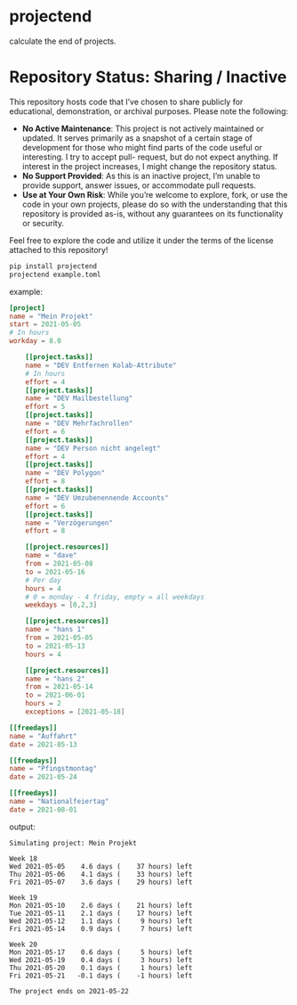 projectend
==========

calculate the end of projects.

Repository Status: Sharing / Inactive
=====================================

This repository hosts code that I’ve chosen to share publicly for educational,
demonstration, or archival purposes. Please note the following:

- **No Active Maintenance**: This project is not actively maintained or updated.
  It serves primarily as a snapshot of a certain stage of development for those
  who might find parts of the code useful or interesting. I try to accept pull-
  request, but do not expect anything. If interest in the project increases, I
  might change the repository status.
- **No Support Provided**: As this is an inactive project, I’m unable to provide
  support, answer issues, or accommodate pull requests.
- **Use at Your Own Risk**: While you’re welcome to explore, fork, or use the
  code in your own projects, please do so with the understanding that this
  repository is provided as-is, without any guarantees on its functionality or
  security.

Feel free to explore the code and utilize it under the terms of the license
attached to this repository!

```bash
pip install projectend
projectend example.toml
```

example:

```toml
[project]
name = "Mein Projekt"
start = 2021-05-05
# In hours
workday = 8.0

    [[project.tasks]]
    name = "DEV Entfernen Kolab-Attribute"
    # In hours
    effort = 4
    [[project.tasks]]
    name = "DEV Mailbestellung"
    effort = 5
    [[project.tasks]]
    name = "DEV Mehrfachrollen"
    effort = 6
    [[project.tasks]]
    name = "DEV Person nicht angelegt"
    effort = 4
    [[project.tasks]]
    name = "DEV Polygon"
    effort = 8
    [[project.tasks]]
    name = "DEV Umzubenennende Accounts"
    effort = 6
    [[project.tasks]]
    name = "Verzögerungen"
    effort = 8

    [[project.resources]]
    name = "dave"
    from = 2021-05-08
    to = 2021-05-16
    # Per day
    hours = 4
    # 0 = monday - 4 friday, empty = all weekdays
    weekdays = [0,2,3]

    [[project.resources]]
    name = "hans 1"
    from = 2021-05-05
    to = 2021-05-13
    hours = 4

    [[project.resources]]
    name = "hans 2"
    from = 2021-05-14
    to = 2021-06-01
    hours = 2
    exceptions = [2021-05-18]

[[freedays]]
name = "Auffahrt"
date = 2021-05-13

[[freedays]]
name = "Pfingstmontag"
date = 2021-05-24

[[freedays]]
name = "Nationalfeiertag"
date = 2021-08-01

```

output:

```
Simulating project: Mein Projekt

Week 18
Wed 2021-05-05    4.6 days (    37 hours) left
Thu 2021-05-06    4.1 days (    33 hours) left
Fri 2021-05-07    3.6 days (    29 hours) left

Week 19
Mon 2021-05-10    2.6 days (    21 hours) left
Tue 2021-05-11    2.1 days (    17 hours) left
Wed 2021-05-12    1.1 days (     9 hours) left
Fri 2021-05-14    0.9 days (     7 hours) left

Week 20
Mon 2021-05-17    0.6 days (     5 hours) left
Wed 2021-05-19    0.4 days (     3 hours) left
Thu 2021-05-20    0.1 days (     1 hours) left
Fri 2021-05-21   -0.1 days (    -1 hours) left

The project ends on 2021-05-22
```
